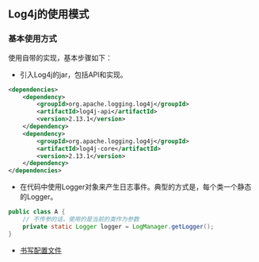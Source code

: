 ## Log4j的使用模式

### 基本使用方式
使用自带的实现，基本步骤如下：
- 引入Log4j的jar，包括API和实现。

```xml
<dependencies>
    <dependency>
        <groupId>org.apache.logging.log4j</groupId>
        <artifactId>log4j-api</artifactId>
        <version>2.13.1</version>
    </dependency>
    <dependency>
        <groupId>org.apache.logging.log4j</groupId>
        <artifactId>log4j-core</artifactId>
        <version>2.13.1</version>
    </dependency>
</dependencies>
```

- 在代码中使用Logger对象来产生日志事件。典型的方式是，每个类一个静态的Logger。

```java
public class A {
    // 不传参的话，使用的是当前的类作为参数
    private static Logger logger = LogManager.getLogger();
}
```

- [书写配置文件](log4j)